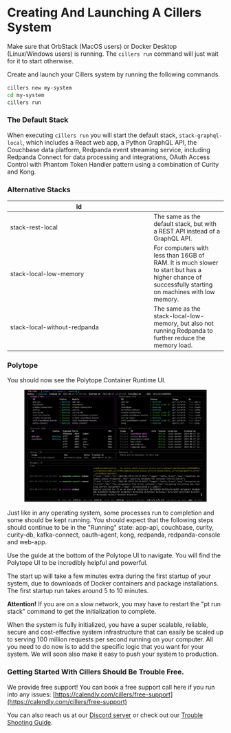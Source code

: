 # Creating And Launching A Cillers System

Make sure that OrbStack (MacOS users) or Docker Desktop (Linux/Windows users) is running. The `cillers run` command will just wait for it to start otherwise.&#x20;

Create and launch your Cillers system by running the following commands.

```bash
cillers new my-system
cd my-system
cillers run
```

### The Default Stack

When executing `cillers run` you will start the default stack, `stack-graphql-local`, which includes a React web app, a Python GraphQL API, the Couchbase data platform, Redpanda event streaming service, including Redpanda Connect for data processing and integrations, OAuth Access Control with Phantom Token Handler pattern using a combination of Curity and Kong.&#x20;

### Alternative Stacks

<table><thead><tr><th width="320">Id</th><th></th></tr></thead><tbody><tr><td>stack-rest-local</td><td>The same as the default stack, but with a REST API instead of a GraphQL API.</td></tr><tr><td>stack-local-low-memory</td><td>For computers with less than 16GB of RAM. It is much slower to start but has a higher chance of successfully starting on machines with low memory. </td></tr><tr><td>stack-local-without-redpanda</td><td>The same as the stack-local-low-memory, but also not running Redpanda to further reduce the memory load. </td></tr></tbody></table>

### Polytope

You should now see the Polytope Container Runtime UI.

<figure><img src="../.gitbook/assets/image (10).png" alt=""><figcaption></figcaption></figure>

Just like in any operating system, some processes run to completion and some should be kept running. You should expect that the following steps should continue to be in the "Running" state: app-api, couchbase, curity, curity-db, kafka-connect, oauth-agent, kong, redpanda, redpanda-console and web-app.&#x20;

Use the guide at the bottom of the Polytope UI to navigate. You will find the Polytope UI to be incredibly helpful and powerful.&#x20;

The start up will take a few minutes extra during the first startup of your system, due to downloads of Docker containers and package installations. The first startup run takes around 5 to 10 minutes.&#x20;

**Attention!** If you are on a slow network, you may have to restart the "pt run stack" command to get the initialization to complete.&#x20;

When the system is fully initialized, you have a super scalable, reliable, secure and cost-effective system infrastructure that can easily be scaled up to serving 100 million requests per second running on your computer. All you need to do now is to add the specific logic that you want for your system. We will soon also make it easy to push your system to production.&#x20;

### Getting Started With Cillers Should Be Trouble Free.

We provide free support! You can book a free support call here if you run into any issues: [https://calendly.com/cillers/free-support](https://calendly.com/cillers/free-support)

You can also reach us at our [Discord server](https://discord.gg/awFYddKwCw) or check out our [Trouble Shooting Guide](trouble-shooting.md).&#x20;



